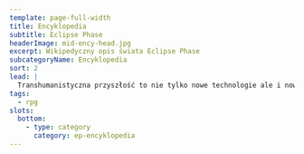 ```yaml
---
template: page-full-width
title: Encyklopedia 
subtitle: Eclipse Phase
headerImage: mid-ency-head.jpg
excerpt: Wikipedyczny opis świata Eclipse Phase
subcategoryName: Encyklopedia
sort: 2
lead: |
  Transhumanistyczna przyszłość to nie tylko nowe technologie ale i nowe społeczeństwa, nowe podmioty polityczne, korporacje i organizacje przestępcze
tags: 
  - rpg
slots:
  bottom:
    - type: category
      category: ep-encyklopedia
---
```

